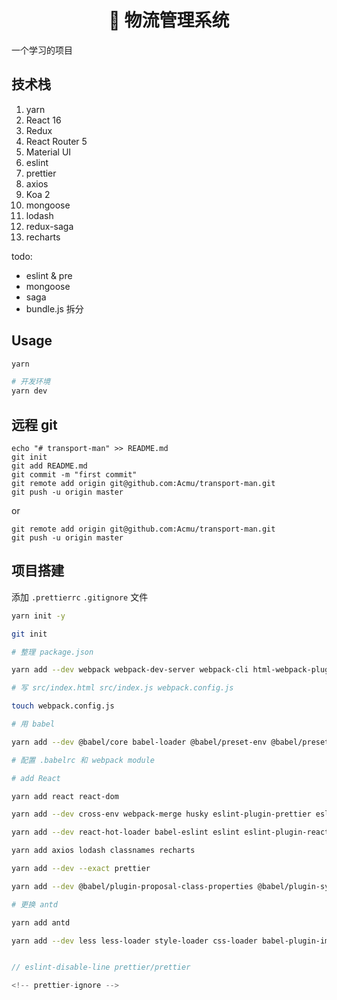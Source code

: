 <h1 align="center">🚚 物流管理系统</h1>

一个学习的项目

## 技术栈

1. yarn
2. React 16
3. Redux
4. React Router 5
5. Material UI
6. eslint
7. prettier
8. axios
9. Koa 2
10. mongoose
11. lodash
12. redux-saga
13. recharts


todo:
- eslint & pre
- mongoose
- saga
- bundle.js 拆分

## Usage


```sh
yarn

# 开发环境
yarn dev
```


## 远程 git

```
echo "# transport-man" >> README.md
git init
git add README.md
git commit -m "first commit"
git remote add origin git@github.com:Acmu/transport-man.git
git push -u origin master
```

or

```
git remote add origin git@github.com:Acmu/transport-man.git
git push -u origin master
```

## 项目搭建

添加 `.prettierrc` `.gitignore` 文件

```sh
yarn init -y

git init

# 整理 package.json

yarn add --dev webpack webpack-dev-server webpack-cli html-webpack-plugin

# 写 src/index.html src/index.js webpack.config.js

touch webpack.config.js

# 用 babel

yarn add --dev @babel/core babel-loader @babel/preset-env @babel/preset-react

# 配置 .babelrc 和 webpack module

# add React

yarn add react react-dom

yarn add --dev cross-env webpack-merge husky eslint-plugin-prettier eslint-config-prettier

yarn add --dev react-hot-loader babel-eslint eslint eslint-plugin-react

yarn add axios lodash classnames recharts

yarn add --dev --exact prettier

yarn add --dev @babel/plugin-proposal-class-properties @babel/plugin-syntax-dynamic-import @babel/plugin-proposal-decorators

# 更换 antd

yarn add antd

yarn add --dev less less-loader style-loader css-loader babel-plugin-import 

```



```js

// eslint-disable-line prettier/prettier

<!-- prettier-ignore -->

```
